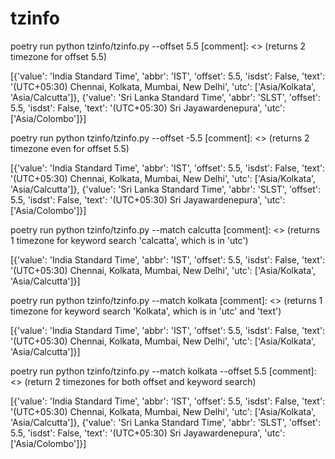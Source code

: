 # tzinfo

poetry run python tzinfo/tzinfo.py --offset 5.5			[comment]: <> (returns 2 timezone for offset 5.5)

[{'value': 'India Standard Time', 'abbr': 'IST', 'offset': 5.5, 'isdst': False, 'text': '(UTC+05:30) Chennai, Kolkata, Mumbai, New Delhi', 'utc': ['Asia/Kolkata', 'Asia/Calcutta']}, {'value': 'Sri Lanka Standard Time', 'abbr': 'SLST', 'offset': 5.5, 'isdst': False, 'text': '(UTC+05:30) Sri Jayawardenepura', 'utc': ['Asia/Colombo']}]

poetry run python tzinfo/tzinfo.py --offset -5.5		[comment]: <> (returns 2 timezone even for offset 5.5)

[{'value': 'India Standard Time', 'abbr': 'IST', 'offset': 5.5, 'isdst': False, 'text': '(UTC+05:30) Chennai, Kolkata, Mumbai, New Delhi', 'utc': ['Asia/Kolkata', 'Asia/Calcutta']}, {'value': 'Sri Lanka Standard Time', 'abbr': 'SLST', 'offset': 5.5, 'isdst': False, 'text': '(UTC+05:30) Sri Jayawardenepura', 'utc': ['Asia/Colombo']}]


poetry run python tzinfo/tzinfo.py --match calcutta 		[comment]: <> (returns 1 timezone for keyword search 'calcatta', which is in 'utc')

[{'value': 'India Standard Time', 'abbr': 'IST', 'offset': 5.5, 'isdst': False, 'text': '(UTC+05:30) Chennai, Kolkata, Mumbai, New Delhi', 'utc': ['Asia/Kolkata', 'Asia/Calcutta']}]

poetry run python tzinfo/tzinfo.py --match kolkata 		[comment]: <> (returns 1 timezone for keyword search 'Kolkata', which is in 'utc' and 'text')

[{'value': 'India Standard Time', 'abbr': 'IST', 'offset': 5.5, 'isdst': False, 'text': '(UTC+05:30) Chennai, Kolkata, Mumbai, New Delhi', 'utc': ['Asia/Kolkata', 'Asia/Calcutta']}]


poetry run python tzinfo/tzinfo.py --match kolkata --offset 5.5		[comment]: <> (return 2 timezones for both offset and keyword search)

[{'value': 'India Standard Time', 'abbr': 'IST', 'offset': 5.5, 'isdst': False, 'text': '(UTC+05:30) Chennai, Kolkata, Mumbai, New Delhi', 'utc': ['Asia/Kolkata', 'Asia/Calcutta']}, {'value': 'Sri Lanka Standard Time', 'abbr': 'SLST', 'offset': 5.5, 'isdst': False, 'text': '(UTC+05:30) Sri Jayawardenepura', 'utc': ['Asia/Colombo']}]
